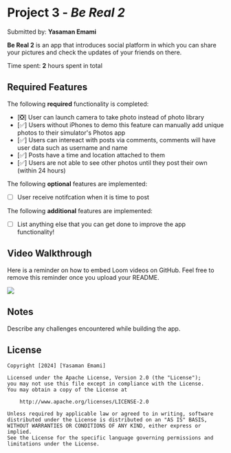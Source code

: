 # Project 3 - *Be Real 2*

Submitted by: **Yasaman Emami**

**Be Real 2** is an app that introduces social platform in which you can share your pictures and check the updates of your friends on there.

Time spent: **2** hours spent in total

## Required Features

The following **required** functionality is completed:

- [❎] User can launch camera to take photo instead of photo library
- [✅] Users without iPhones to demo this feature can manually add unique photos to their simulator's Photos app
- [✅] Users can intereact with posts via comments, comments will have user data such as username and name
- [✅] Posts have a time and location attached to them
- [✅] Users are not able to see other photos until they post their own (within 24 hours)	
 
The following **optional** features are implemented:

- [ ] User receive notifcation when it is time to post

The following **additional** features are implemented:

- [ ] List anything else that you can get done to improve the app functionality!

## Video Walkthrough

Here is a reminder on how to embed Loom videos on GitHub. Feel free to remove this reminder once you upload your README. 

<img src="http://g.recordit.co/rHVElV7Hbv.gif"/>

## Notes

Describe any challenges encountered while building the app.

## License

    Copyright [2024] [Yasaman Emami]

    Licensed under the Apache License, Version 2.0 (the "License");
    you may not use this file except in compliance with the License.
    You may obtain a copy of the License at

        http://www.apache.org/licenses/LICENSE-2.0

    Unless required by applicable law or agreed to in writing, software
    distributed under the License is distributed on an "AS IS" BASIS,
    WITHOUT WARRANTIES OR CONDITIONS OF ANY KIND, either express or implied.
    See the License for the specific language governing permissions and
    limitations under the License.
